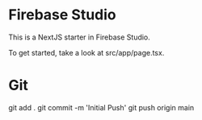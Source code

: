 # Firebase Studio

This is a NextJS starter in Firebase Studio.

To get started, take a look at src/app/page.tsx.


# Git
git add .
git commit -m 'Initial Push'
git push origin main